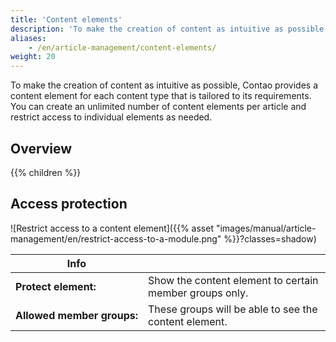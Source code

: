 ```yaml
---
title: 'Content elements'
description: 'To make the creation of content as intuitive as possible, Contao provides a content element for each content type that is tailored to its requirements.'
aliases:
    - /en/article-management/content-elements/
weight: 20
---
```



To make the creation of content as intuitive as possible, Contao provides a content element for each content type 
that is tailored to its requirements. You can create an unlimited number of content elements per article and restrict 
access to individual elements as needed.

## Overview

{{% children %}}


## Access protection

![Restrict access to a content element]({{% asset "images/manual/article-management/en/restrict-access-to-a-module.png" %}}?classes=shadow)

| Info                                   |                                                            |
|----------------------------------------|------------------------------------------------------------|
| **Protect element:**                   | Show the content element to certain member groups only.    |
| **Allowed&nbsp;member&nbsp;groups:**   | These groups will be able to see the content element.      |
